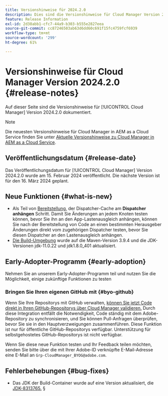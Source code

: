 ```yaml
---
title: Versionshinweise für 2024.2.0
description: Dies sind die Versionshinweise für Cloud Manager Version 2024.2.0.
feature: Release Information
exl-id: 2d38abb1-cfc7-44a9-b303-b555e2827eea
source-git-commit: cc87246503ab63d6dd60c691f15fc4759fcf6939
workflow-type: tm+mt
source-wordcount: '299'
ht-degree: 61%

---
```



# Versionshinweise für Cloud Manager Version 2024.2.0 {#release-notes}

Auf dieser Seite sind die Versionshinweise für [!UICONTROL Cloud Manager] Version 2024.2.0 dokumentiert.

>[!NOTE]
>
>Die neuesten Versionshinweise für Cloud Manager in AEM as a Cloud Service finden Sie unter [Aktuelle Versionshinweise zu Cloud Manager in AEM as a Cloud Service](https://experienceleague.adobe.com/docs/experience-manager-cloud-service/content/implementing/using-cloud-manager/release-notes-cloud-manager/release-notes-cm-current.html?lang=de).

## Veröffentlichungsdatum {#release-date}

Das Veröffentlichungsdatum für [!UICONTROL Cloud Manager] Version 2024.2.0 wurde am 15. Februar 2024 veröffentlicht. Die nächste Version ist für den 16. März 2024 geplant.

## Neue Funktionen {#what-is-new}

* Als Teil von [Bereitstellung,](/help/using/code-deployment.md) der Dispatcher-Cache am **Dispatcher anhängen** Schritt. Damit Sie Änderungen an jedem Knoten testen können, bevor Sie ihn an den App-Lastenausgleich anhängen, können Sie nach der Bereitstellung von Code an einen bestimmten Herausgeber Änderungen direkt vom zugehörigen Dispatcher testen, bevor Sie diesen Dispatcher an den Lastenausgleich anhängen.
* [Die Build-Umgebung](/help/getting-started/build-environment.md) wurde auf die Maven-Version 3.9.4 und die JDK-Versionen jdk-11.0.22 und jdk1.8.0_401 aktualisiert.

## Early-Adopter-Programm {#early-adoption}

Nehmen Sie an unserem Early-Adopter-Programm teil und nutzen Sie die Möglichkeit, einige zukünftige Funktionen zu testen

### Bringen Sie Ihren eigenen GitHub mit {#byo-github}

Wenn Sie Ihre Repositorys mit GitHub verwalten, [können Sie jetzt Code direkt in Ihren GitHub-Repositorys über Cloud Manager validieren.](/help/managing-code/byo-github.md) Durch diese Integration entfällt die Notwendigkeit, Code ständig mit dem Adobe-Repository zu synchronisieren, und Sie können Pull-Anfragen überprüfen, bevor Sie sie in den Hauptverzweigungen zusammenführen. Diese Funktion ist nur für öffentliche GitHub-Repositorys verfügbar. Unterstützung für selbstgehostetes GitHub-Repositorys ist nicht verfügbar.

Wenn Sie diese neue Funktion testen und Ihr Feedback teilen möchten, senden Sie bitte über die mit Ihrer Adobe-ID verknüpfte E-Mail-Adresse eine E-Mail an `Grp-CloudManager_BYOG@adobe.com`.

## Fehlerbehebungen {#bug-fixes}

* Das JDK der Build-Container wurde auf eine Version aktualisiert, die [JDK-8313765.](https://bugs.openjdk.org/browse/JDK-8313765)
§